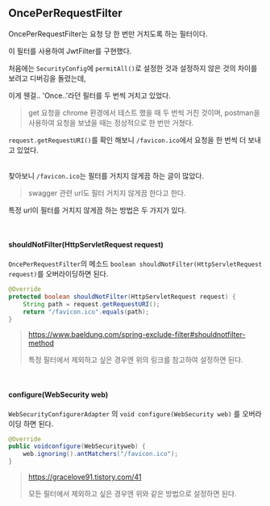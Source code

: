 ## OncePerRequestFilter

OncePerRequestFilter는 요청 당 한 번만 거치도록 하는 필터이다.

이 필터를 사용하여 JwtFilter를 구현했다.

처음에는 `SecurityConfig`에 `permitAll()`로 설정한 것과 설정하지 않은 것의 차이를 보려고 디버깅을 돌렸는데, 

이게 웬걸.. 'Once..'라던 필터를 두 번씩 거치고 있었다. 

> get 요청을 chrome 환경에서 테스트 했을 때 두 번씩 거친 것이며, postman을 사용하여 요청을 보냈을 때는 정상적으로 한 번만 거쳤다.

`request.getRequestURI()`를 확인 해보니 `/favicon.ico`에서 요청을 한 번씩 더 보내고 있었다.

<br>찾아보니 `/favicon.ico`는 필터를 거치지 않게끔 하는 글이 많았다.

> swagger 관련 url도 필터 거치지 않게끔 한다고 한다.

특정 url이 필터를 거치지 않게끔 하는 방법은 두 가지가 있다.

<br>

#### shouldNotFilter(HttpServletRequest request)

`OncePerRequestFilter`의 메소드  `boolean shouldNotFilter(HttpServletRequest request)`를 오버라이딩하면 된다.

```java
@Override
protected boolean shouldNotFilter(HttpServletRequest request) {
    String path = request.getRequestURI();
    return "/favicon.ico".equals(path);
}
```

> https://www.baeldung.com/spring-exclude-filter#shouldnotfilter-method
>
> 특정 필터에서 제외하고 싶은 경우엔 위의 링크를 참고하여 설정하면 된다.

<br>

#### configure(WebSecurity web)

`WebSecurityConfigurerAdapter` 의 `void configure(WebSecurity web)` 를 오버라이딩 하면 된다.

```java
@Override
public voidconfigure(WebSecurityweb) {
	web.ignoring().antMatchers("/favicon.ico");
}
```

> https://gracelove91.tistory.com/41
>
> 모든 필터에서 제외하고 싶은 경우엔 위와 같은 방법으로 설정하면 된다.